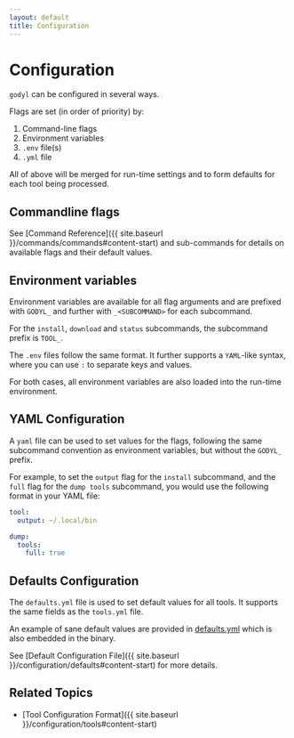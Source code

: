 ```yaml
---
layout: default
title: Configuration
---
```


# Configuration

`godyl` can be configured in several ways.

Flags are set (in order of priority) by:

1. Command-line flags
2. Environment variables
3. `.env` file(s)
4. `.yml` file

All of above will be merged for run-time settings and to form defaults for each tool being processed.

## Commandline flags

See [Command Reference]({{ site.baseurl }}/commands/commands#content-start) and sub-commands for details on available flags and their default values.

## Environment variables

Environment variables are available for all flag arguments and are prefixed with `GODYL_` and further with `_<SUBCOMMAND>` for each subcommand.

For the `install`, `download` and `status` subcommands, the subcommand prefix is `TOOL_`.

The `.env` files follow the same format. It further supports a `YAML`-like syntax, where you can use `:` to separate keys and values.

For both cases, all environment variables are also loaded into the run-time environment.

## YAML Configuration

A `yaml` file can be used to set values for the flags, following the same subcommand convention as environment variables, but without the `GODYL_` prefix.

For example, to set the `output` flag for the `install` subcommand, and the `full` flag for the `dump tools` subcommand, you would use the following format in your YAML file:

```yaml
tool:
  output: ~/.local/bin

dump:
  tools:
    full: true
```

## Defaults Configuration

The `defaults.yml` file is used to set default values for all tools. It supports the same fields as the `tools.yml` file.

An example of sane default values are provided in [defaults.yml](https://github.com/idelchi/godyl/blob/main/defaults.yml) which is
also embedded in the binary.

See [Default Configuration File]({{ site.baseurl }}/configuration/defaults#content-start) for more details.

## Related Topics

- [Tool Configuration Format]({{ site.baseurl }}/configuration/tools#content-start)
